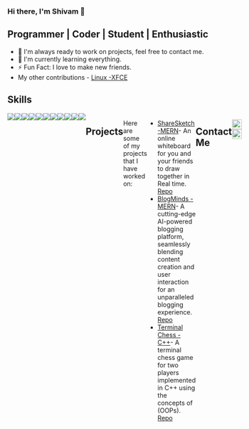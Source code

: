 ### Hi there, I'm Shivam 👋

## Programmer | Coder | Student | Enthusiastic

- 👬 I'm always ready to work on projects, feel free to contact me.
- 🌱 I'm currently learning everything.
- ⚡ Fun Fact: I love to make new friends.
- My other contributions - [Linux -XFCE](https://gitlab.xfce.org/aslezar)

## Skills

<div style="display: flex;">
  <img src="https://img.shields.io/badge/HTML5-E34F26?style=flat&logo=html5&logoColor=white" />
  <img src="https://img.shields.io/badge/CSS3-1572B6?style=flat&logo=css3&logoColor=white" />
  <img src="https://img.shields.io/badge/JavaScript-F7DF1E?style=flat&logo=javascript&logoColor=black" />
  <img src="https://img.shields.io/badge/ReactJS-61DAFB?style=flat&logo=react&logoColor=black" />
  <img src="https://img.shields.io/badge/Node.js-339933?style=flat&logo=node.js&logoColor=white" />
  <img src="https://img.shields.io/badge/Express.js-1572B6?style=flat&logo=express&logoColor=white" />
  <img src="https://img.shields.io/badge/MongoDB-FF0000?style=flat&logo=mongodb&logoColor=white" />
  <img src="https://img.shields.io/badge/Bash-4EAA25?style=flat&logo=gnu-bash&logoColor=white" />
  <img src="https://img.shields.io/badge/Git-F05032?style=flat&logo=git&logoColor=white" />
  <img src="https://img.shields.io/badge/GitHub-100000?style=flat&logo=github&logoColor=white" />
  <img src="https://img.shields.io/badge/Linux-FCC624?style=flat&logo=linux&logoColor=black" />

## Projects

Here are some of my projects that I have worked on:
- [ShareSketch -MERN](https://sharesketch-kxge.onrender.com/)- An online whiteboard for you and your friends to draw together in Real time. [Repo](https://github.com/aslezar/ShareSketch)
- [BlogMinds -MERN](https://blogminds.onrender.com/)- A cutting-edge AI-powered blogging platform, seamlessly blending content creation and user interaction for an unparalleled blogging experience. [Repo](https://github.com/aslezar/BlogMinds)
- [Terminal Chess -C++](https://github.com/aslezar/Chess)- A terminal chess game for two players implemented in C++ using the concepts of (OOPs). [Repo](https://github.com/aslezar/Chess)

## Contact Me

[<img align="left" alt="mr-shivamgarg | linkedin" width="22px" src="https://cdn.jsdelivr.net/npm/simple-icons@v3/icons/linkedin.svg" />][linkedin]
[<img align="left" alt="mr-shivamgarg | twitter" width="22px" src="https://cdn.jsdelivr.net/npm/simple-icons@v3/icons/twitter.svg" />][twitter]

<!--
[<img align="left" alt="mr_shivamgarg | instagram" width="22px" src="https://cdn.jsdelivr.net/npm/simple-icons@v3/icons/instagram.svg" />][instagram]
-->

<!--
### Skills and Language:
-->

[twitter]: https://twitter.com/mr_shivamgarg
[linkedin]: https://www.linkedin.com/in/shivamgarg1234/

<!--
**mr-shivamgarg/mr-shivamgarg** is a ✨ _special_ ✨ repository because its `README.md` (this file) appears on your GitHub profile.

Here are some ideas to get you started:

- 🔭 I’m currently working on ...
- 🌱 I’m currently learning ...
- 👯 I’m looking to collaborate on ...
- 🤔 I’m looking for help with ...
- 💬 Ask me about ...
- 📫 How to reach me: ...
- 😄 Pronouns: ...
- ⚡ Fun fact: ...
-->
